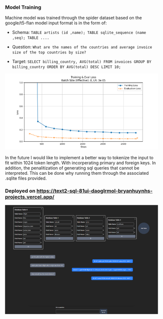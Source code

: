 ### Model Training
Machine model was trained through the spider dataset based on the google/t5-flan model
input format is in the form of:

- Schema: `TABLE artists (id ,name); TABLE sqlite_sequence (name ,seq); TABLE .... `

- Question: `What are the names of the countries and average invoice size of the top countries by size? `

- Target: `SELECT billing_country, AVG(total) FROM invoices GROUP BY billing_country ORDER BY AVG(total) DESC LIMIT 10;`

![Preview](https://raw.githubusercontent.com/BryanHuynh/Text2Sql/refs/heads/main/Server/loss_plot_2025-05-10_20-36-04.png)

In the future I would like to implement a better way to tokenize the input to fit within 1024 token length. With incorperating primary and foreign keys. In addition, the penalitization of generating sql queries that cannot be interpreted. This can be done why running them through the associated .sqlite files provided.

### Deployed on https://text2-sql-81ui-daoglrmol-bryanhuynhs-projects.vercel.app/
![Preview](https://raw.githubusercontent.com/BryanHuynh/Text2Sql/refs/heads/main/textToSqlWeb/sample_image.png)

